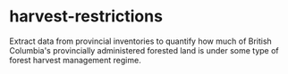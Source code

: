 # harvest-restrictions

Extract data from provincial inventories to quantify how much of British Columbia's provincially administered forested land is under some type of forest harvest management regime.